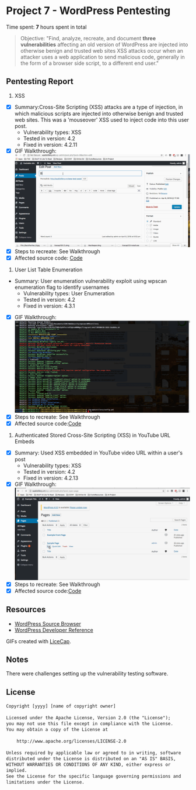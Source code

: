 # Project 7 - WordPress Pentesting

Time spent: **7** hours spent in total

> Objective: "Find, analyze, recreate, and document **three vulnerabilities** affecting an old version of WordPress
are injected into otherwise benign and trusted web sites XSS attacks occur when an attacker uses a web application
to send malicious code, generally in the form of a browser side script, to a different end user."

## Pentesting Report

1. XSS
  - [X] Summary:Cross-Site Scripting (XSS) attacks are a type of injection, in which malicious scripts are injected into
  otherwise benign and trusted web sites. This was a 'mouseover' XSS used to inject code into this user post.
    - Vulnerability types: XSS
    - Tested in version: 4.2
    - Fixed in version: 4.2.11
  - [X] GIF Walkthrough: 
       ![](https://github.com/neltoms/cybersecurity/blob/master/GIF/XSS.gif)
  - [X] Steps to recreate: See Walkthrough
  - [X] Affected source code: [Code](view-source:http://wpdistillery.vm/sample-page/)
 
1. User List Table Enumeration
  - Summary: User enumeration vulnerability exploit using wpscan enumeration flag to identify usernames
    - Vulnerability types: User Enumeration
    - Tested in version: 4.2
    - Fixed in version: 4.3.1
  - [X] GIF Walkthrough: 
      ![](https://github.com/neltoms/cybersecurity/blob/master/GIF/username_enum.gif)
  - [X] Steps to recreate: See Walkthrough
  - [X] Affected source code:[Code](https://core.trac.wordpress.org/browser/tags/version/src/source_file.php)
  
1. Authenticated Stored Cross-Site Scripting (XSS) in YouTube URL Embeds
  - [X] Summary: Used XSS embedded in YouTube video URL within a user's post
    - Vulnerability types: XSS
    - Tested in version: 4.2
    - Fixed in version: 4.2.13
  - [X] GIF Walkthrough: 
    ![](https://github.com/neltoms/cybersecurity/blob/master/GIF/embedded_post.gif)
  - [X] Steps to recreate: See Walkthrough
  - [X] Affected source code:[Code](https://core.trac.wordpress.org/browser/tags/version/src/source_file.php)

## Resources

- [WordPress Source Browser](https://core.trac.wordpress.org/browser/)
- [WordPress Developer Reference](https://developer.wordpress.org/reference/)

GIFs created with [LiceCap](http://www.cockos.com/licecap/).

## Notes
There were challenges setting up the vulnerability testing software.

## License

    Copyright [yyyy] [name of copyright owner]

    Licensed under the Apache License, Version 2.0 (the "License");
    you may not use this file except in compliance with the License.
    You may obtain a copy of the License at

        http://www.apache.org/licenses/LICENSE-2.0

    Unless required by applicable law or agreed to in writing, software
    distributed under the License is distributed on an "AS IS" BASIS,
    WITHOUT WARRANTIES OR CONDITIONS OF ANY KIND, either express or implied.
    See the License for the specific language governing permissions and
    limitations under the License.
